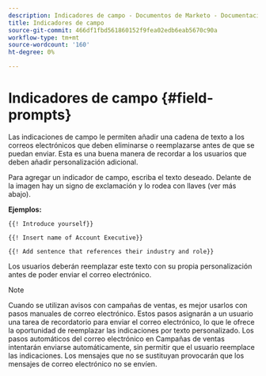 ```yaml
---
description: Indicadores de campo - Documentos de Marketo - Documentación del producto
title: Indicadores de campo
source-git-commit: 466df1fbd561860152f9fea02edb6eab5670c90a
workflow-type: tm+mt
source-wordcount: '160'
ht-degree: 0%

---
```


# Indicadores de campo {#field-prompts}

Las indicaciones de campo le permiten añadir una cadena de texto a los correos electrónicos que deben eliminarse o reemplazarse antes de que se puedan enviar. Esta es una buena manera de recordar a los usuarios que deben añadir personalización adicional.

Para agregar un indicador de campo, escriba el texto deseado. Delante de la imagen hay un signo de exclamación y lo rodea con llaves (ver más abajo).

**Ejemplos:**

`{{! Introduce yourself}}`

`{{! Insert name of Account Executive}}`

`{{! Add sentence that references their industry and role}}`

Los usuarios deberán reemplazar este texto con su propia personalización antes de poder enviar el correo electrónico.

>[!NOTE]
>
>Cuando se utilizan avisos con campañas de ventas, es mejor usarlos con pasos manuales de correo electrónico. Estos pasos asignarán a un usuario una tarea de recordatorio para enviar el correo electrónico, lo que le ofrece la oportunidad de reemplazar las indicaciones por texto personalizado. Los pasos automáticos del correo electrónico en Campañas de ventas intentarán enviarse automáticamente, sin permitir que el usuario reemplace las indicaciones. Los mensajes que no se sustituyan provocarán que los mensajes de correo electrónico no se envíen.
